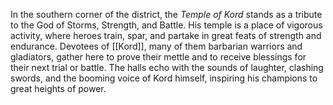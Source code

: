 In the southern corner of the district, the _Temple of Kord_ stands as a tribute to the God of Storms, Strength, and Battle. His temple is a place of vigorous activity, where heroes train, spar, and partake in great feats of strength and endurance. Devotees of [[Kord]], many of them barbarian warriors and gladiators, gather here to prove their mettle and to receive blessings for their next trial or battle. The halls echo with the sounds of laughter, clashing swords, and the booming voice of Kord himself, inspiring his champions to great heights of power.